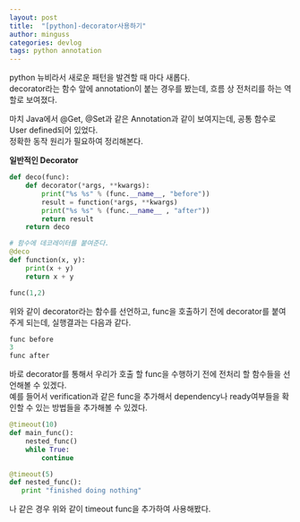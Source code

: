 ```yaml
---
layout: post
title:  "[python]-decorator사용하기"
author: minguss
categories: devlog
tags: python annotation
---
```


python 뉴비라서 새로운 패턴을 발견할 때 마다 새롭다.  
decorator라는 함수 앞에 annotation이 붙는 경우를 봤는데, 흐름 상 전처리를 하는 역할로 보여졌다.  

마치 Java에서 @Get, @Set과 같은 Annotation과 같이 보여지는데, 공통 함수로 User defined되어 있었다.  
정확한 동작 원리가 필요하여 정리해본다.  

**일반적인 Decorator**
``` python
def deco(func):
    def decorator(*args, **kwargs):
        print("%s %s" % (func.__name__, "before"))
        result = function(*args, **kwargs)
        print("%s %s" % (func.__name__ , "after"))
        return result
    return deco

# 함수에 데코레이터를 붙여준다.
@deco
def function(x, y):
    print(x + y)
    return x + y

func(1,2)
```
위와 같이 decorator라는 함수를 선언하고, func을 호출하기 전에 decorator를 붙여주게 되는데, 실행결과는 다음과 같다.  

``` python
func before
3
func after
```

바로 decorator를 통해서 우리가 호출 할 func을 수행하기 전에 전처리 할 함수들을 선언해볼 수 있겠다.  
예를 들어서 verification과 같은 func을 추가해서 dependency나 ready여부들을 확인할 수 있는 방법들을 추가해볼 수 있겠다.  

``` python
@timeout(10)
def main_func():
    nested_func()
    while True:
        continue

@timeout(5)
def nested_func():
   print "finished doing nothing"
```
나 같은 경우 위와 같이 timeout func을 추가하여 사용해봤다.  
